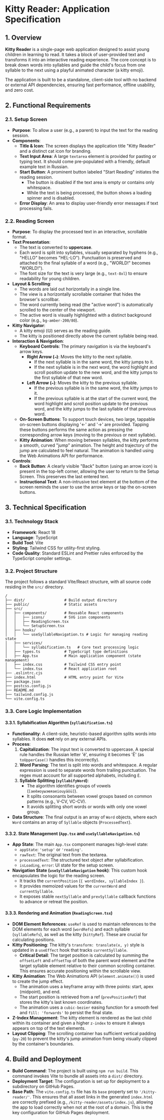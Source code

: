 # Kitty Reader: Application Specification

## 1. Overview

**Kitty Reader** is a single-page web application designed to assist young children in learning to read. It takes a block of user-provided text and transforms it into an interactive reading experience. The core concept is to break down words into syllables and guide the child's focus from one syllable to the next using a playful animated character (a kitty emoji).

The application is built to be a standalone, client-side tool with no backend or external API dependencies, ensuring fast performance, offline usability, and zero cost.

## 2. Functional Requirements

### 2.1. Setup Screen

-   **Purpose**: To allow a user (e.g., a parent) to input the text for the reading session.
-   **Components**:
    -   **Title & Icon**: The screen displays the application title "Kitty Reader" and a distinct cat icon for branding.
    -   **Text Input Area**: A large `textarea` element is provided for pasting or typing text. It should come pre-populated with a friendly, default example text in Russian.
    -   **Start Button**: A prominent button labeled "Start Reading" initiates the reading session.
        -   The button is disabled if the text area is empty or contains only whitespace.
        -   While the text is being processed, the button shows a loading spinner and is disabled.
    -   **Error Display**: An area to display user-friendly error messages if text processing fails.

### 2.2. Reading Screen

-   **Purpose**: To display the processed text in an interactive, scrollable format.
-   **Text Presentation**:
    -   The text is converted to **uppercase**.
    -   Each word is split into syllables, visually separated by hyphens (e.g., "HELLO" becomes "HEL-LO"). Punctuation is preserved and attached to the final syllable of a word (e.g., "WORLD!" becomes "WORLD!").
    -   The font size for the text is very large (e.g., `text-8xl`) to ensure readability for young children.
-   **Layout & Scrolling**:
    -   The words are laid out horizontally in a single line.
    -   The view is a horizontally scrollable container that hides the browser's scrollbar.
    -   The word currently being read (the "active word") is automatically scrolled to the center of the viewport.
    -   The active word is visually highlighted with a distinct background color (e.g., `bg-amber-200/80`).
-   **Kitty Navigator**:
    -   A kitty emoji (`🐱`) serves as the reading guide.
    -   The kitty is positioned directly above the current syllable being read.
-   **Interaction & Navigation**:
    -   **Keyboard Controls**: The primary navigation is via the keyboard's arrow keys.
        -   **Right Arrow (`→`)**: Moves the kitty to the next syllable.
            -   If the next syllable is in the same word, the kitty jumps to it.
            -   If the next syllable is in the next word, the word highlight and scroll position update to the new word, and the kitty jumps to the first syllable of that new word.
        -   **Left Arrow (`←`)**: Moves the kitty to the previous syllable.
            -   If the previous syllable is in the same word, the kitty jumps to it.
            -   If the previous syllable is at the start of the current word, the word highlight and scroll position update to the previous word, and the kitty jumps to the last syllable of that previous word.
    -   **On-Screen Buttons**: To support touch devices, two large, tappable on-screen buttons displaying '←' and '→' are provided. Tapping these buttons performs the same action as pressing the corresponding arrow keys (moving to the previous or next syllable).
    -   **Kitty Animation**: When moving between syllables, the kitty performs a smooth, curved "jump" animation. The height and trajectory of the jump are calculated to feel natural. The animation is handled using the Web Animations API for performance.
-   **Controls**:
    -   **Back Button**: A clearly visible "Back" button (using an arrow icon) is present in the top-left corner, allowing the user to return to the Setup Screen. This preserves the last entered text.
    -   **Instructional Text**: A non-intrusive text element at the bottom of the screen reminds the user to use the arrow keys or tap the on-screen buttons.

## 3. Technical Specification

### 3.1. Technology Stack

-   **Framework**: React 18
-   **Language**: TypeScript
-   **Build Tool**: Vite
-   **Styling**: Tailwind CSS for utility-first styling.
-   **Code Quality**: Standard ESLint and Prettier rules enforced by the TypeScript compiler settings.

### 3.2. Project Structure

The project follows a standard Vite/React structure, with all source code residing in the `src/` directory.

```
/
├── dist/                  # Build output directory
├── public/                # Static assets
├── src/
│   ├── components/        # Reusable React components
│   │   ├── icons/         # SVG icon components
│   │   ├── ReadingScreen.tsx
│   │   └── SetupScreen.tsx
│   ├── hooks/
│   │   └── useSyllableNavigation.ts # Logic for managing reading state
│   ├── services/
│   │   └── syllabification.ts   # Core text processing logic
│   ├── types.ts           # TypeScript type definitions
│   ├── App.tsx            # Main application component (state management)
│   ├── index.css          # Tailwind CSS entry point
│   └── index.tsx          # React application root
├── .eslintrc.cjs
├── index.html             # HTML entry point for Vite
├── package.json
├── postcss.config.js
├── README.md
├── tailwind.config.js
└── vite.config.ts
```

### 3.3. Core Logic Implementation

#### 3.3.1. Syllabification Algorithm (`syllabification.ts`)

-   **Functionality**: A client-side, heuristic-based algorithm splits words into syllables. It does **not** rely on any external APIs.
-   **Process**:
    1.  **Capitalization**: The input text is converted to uppercase. A special rule handles the Russian letter 'ё', ensuring it becomes 'Ё' (as `toUpperCase()` handles this incorrectly).
    2.  **Word Parsing**: The text is split into words and whitespace. A regular expression is used to separate words from trailing punctuation. The regex must account for all supported alphabets, including `Ё`.
    3.  **Syllable Splitting (`syllabifyWord`)**:
        -   The algorithm identifies groups of vowels (`[аеёиоуыэюяaeiouyäöü]`).
        -   It splits consonants between vowel groups based on common patterns (e.g., V-CV, VC-CV).
        -   It avoids splitting short words or words with only one vowel group.
-   **Data Structure**: The final output is an array of `Word` objects, where each `Word` contains an array of `Syllable` objects (`ProcessedText`).

#### 3.3.2. State Management (`App.tsx` and `useSyllableNavigation.ts`)

-   **App State**: The main `App.tsx` component manages high-level state:
    -   `appState`: `'setup'` or `'reading'`.
    -   `rawText`: The original text from the textarea.
    -   `processedText`: The structured text object after syllabification.
    -   `isLoading`, `error`: UI state for the setup screen.
-   **Navigation State (`useSyllableNavigation` hook)**: This custom hook encapsulates the logic for the reading screen.
    -   It tracks the `currentPosition` (`{ wordIndex, syllableIndex }`).
    -   It provides memoized values for the `currentWord` and `currentSyllable`.
    -   It exposes stable `nextSyllable` and `prevSyllable` callback functions to advance or retreat the position.

#### 3.3.3. Rendering and Animation (`ReadingScreen.tsx`)

-   **DOM Element References**: `useRef` is used to maintain references to the DOM elements for each word (`wordRefs`) and each syllable (`syllableRefs`), as well as the kitty (`kittyRef`). These are crucial for calculating positions.
-   **Kitty Positioning**: The kitty's `transform: translate(x, y)` style is updated in a `useEffect` hook that tracks `currentSyllable`.
    -   **Critical Detail**: The target position is calculated by summing the `offsetLeft` and `offsetTop` of both the parent word element and the target syllable element relative to their common scrolling container. This ensures accurate positioning within the scrollable view.
-   **Kitty Animation**: The Web Animations API (`element.animate()`) is used to create the jump effect.
    -   The animation uses a keyframe array with three points: start, apex (midpoint), and end.
    -   The start position is retrieved from a ref (`prevPositionRef`) that stores the kitty's last known coordinates.
    -   The animation uses a `cubic-bezier` easing function for a smooth feel and `fill: 'forwards'` to persist the final state.
-   **Z-Index Management**: The kitty element is rendered as the last child within its container and given a higher `z-index` to ensure it always appears on top of the text elements.
-   **Layout Clipping**: The scrolling container has sufficient vertical padding (`py-20`) to prevent the kitty's jump animation from being visually clipped by the container's boundaries.

## 4. Build and Deployment

-   **Build Command**: The project is built using `npm run build`. This command invokes Vite to bundle all assets into a `dist/` directory.
-   **Deployment Target**: The configuration is set up for deployment to a subdirectory on GitHub Pages.
-   **Base Path**: The `vite.config.ts` file has its `base` property set to `'/kitty-reader/'`. This ensures that all asset links in the generated `index.html` are correctly prefixed (e.g., `/kitty-reader/assets/index.js`), allowing the app to load correctly when not at the root of a domain. This is the key configuration for GitHub Pages deployment.